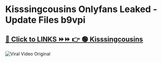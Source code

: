 
 # Kisssingcousins Onlyfans Leaked - Update Files b9vpi

## <h2><a href="https://clipsfans.com/Kisssingcousins&ref=git">🔗 Click to LINKS ⏩⏩ 👉 🟢 Kisssingcousins </a></h2>

<a href="https://clipsfans.com/Kisssingcousins&ref=git" rel="nofollow" data-target="animated-image.originalLink"><img src="https://i.ibb.co.com/xMMVF88/686577567.gif" alt="Viral Video Original" style="max-width: 100%; display: inline-block;" data-target="animated-image.originalImage"></a>

